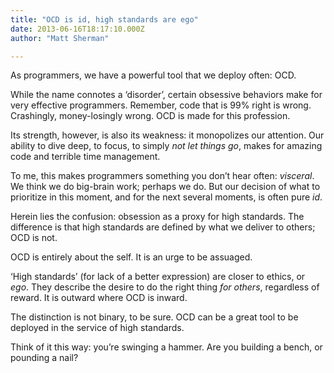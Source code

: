 ```yaml
---
title: "OCD is id, high standards are ego"
date: 2013-06-16T18:17:10.000Z
author: "Matt Sherman"

---
```


As programmers, we have a powerful tool that we deploy often: OCD.

While the name connotes a ‘disorder’, certain obsessive behaviors make for very effective programmers. Remember, code that is 99% right is wrong. Crashingly, money-losingly wrong. OCD is made for this profession.

Its strength, however, is also its weakness: it monopolizes our attention. Our ability to dive deep, to focus, to simply _not let things go_, makes for amazing code and terrible time management.

To me, this makes programmers something you don’t hear often: _visceral_. We think we do big-brain work; perhaps we do. But our decision of what to prioritize in this moment, and for the next several moments, is often pure _id_.

Herein lies the confusion: obsession as a proxy for high standards. The difference is that high standards are defined by what we deliver to others; OCD is not.

OCD is entirely about the self. It is an urge to be assuaged.

‘High standards’ (for lack of a better expression) are closer to ethics, or _ego_. They describe the desire to do the right thing _for others_, regardless of reward. It is outward where OCD is inward.

The distinction is not binary, to be sure. OCD can be a great tool to be deployed in the service of high standards.

Think of it this way: you’re swinging a hammer. Are you building a bench, or pounding a nail?
